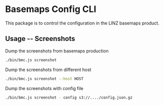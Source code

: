 # Basemaps Config CLI

This package is to control the configuration in the LINZ basemaps product.

## Usage -- Screenshots

Dump the screenshots from basemaps production

```bash
./bin/bmc.js screenshot
```

Dump the screenshots from different host

```bash
./bin/bmc.js screenshot --host HOST

```

Dump the screenshots with config file

```bash
./bin/bmc.js screenshot - config s3://..../config.json.gz

```
